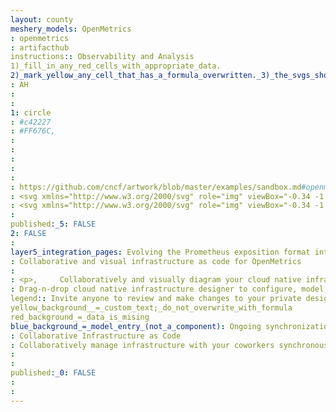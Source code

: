 ```yaml
---
layout: county 
meshery_models: OpenMetrics
: openmetrics
: artifacthub
instructions:: Observability and Analysis
1)_fill_in_any_red_cells_with_appropriate_data.
2)_mark_yellow_any_cell_that_has_a_formula_overwritten._3)_the_svgs_shouldn't_have_xml_header_they_are_added_programmatically_through_workflows: Monitoring
: AH
: 
: 
1: circle
: #c42227
: #FF676C, 
: 
: 
: 
: 
: 
: https://github.com/cncf/artwork/blob/master/examples/sandbox.md#openmetrics-logos
: <svg xmlns="http://www.w3.org/2000/svg" role="img" viewBox="-0.34 -1.34 289.44 290.94"><path fill="#c42227" d="M283.678 137.856C281.508 56.688 202.595-7.98 122.864 6.414 42.094 20.996-7.756 94.37 8.488 174.757c15.275 75.58 97.371 125.352 171.32 104.756a119.281 119.281 0 0 0 9.261-3.481l-5.124-25.414s-6.446 2.464-9.805 3.603c-14.928 4.563-30.55 5.092-45.762 2.784-63.7-9.665-108.14-71.163-96.03-132.002 13.277-66.695 75.9-107.005 140.988-90.751 80.552 20.115 112.46 125.032 56.228 184.495-1-3.624-1.659-5.285-2.194-7.67-7.927-35.323-15.866-70.644-23.554-106.019-1.981-9.111-3.912-18.198-15.146-19.393-11.126-1.183-15.45 6.676-18.917 15.617-7.914 20.406-16.43 42.35-25.303 61.972-3.125-5.5-3.5-6.25-5.18-9.032-7.709-12.772-14.685-25.974-22.12-38.909-3.427-5.962-8.43-9.842-15.632-9.09-6.448.675-11.324 4.26-13.23 10.554-7.625 25.18-14.407 50.433-22.204 76.755l26.747-1.157s1.89-7.247 2.972-12.761c2.385-12.152 6.09-24.044 9.875-38.56 8.162 15.573 15.05 28.675 21.898 41.798 4.022 7.708 9.755 13.366 18.953 12.778 9.077-.58 12.778-8.808 15.944-16.02 2.223-5.063 14.627-37.54 21.263-55.893.834 4.333 1.388 5.962 1.904 8.461 8.448 40.893 17.446 81.682 25.067 122.727.799 4.302 2.36 10.961 2.36 10.961a88.615 88.615 0 0 0 10.147-6.13c41.244-30.18 61.84-70.422 60.464-121.88z" data-name="Layer 2"/></svg>
: <svg xmlns="http://www.w3.org/2000/svg" role="img" viewBox="-0.34 -1.34 289.44 290.94"><path fill="#fff" d="M283.678 137.856C281.508 56.688 202.595-7.98 122.864 6.414 42.094 20.996-7.756 94.37 8.488 174.757c15.275 75.58 97.371 125.352 171.32 104.756a119.281 119.281 0 0 0 9.261-3.481l-5.124-25.414s-6.446 2.464-9.805 3.603c-14.928 4.563-30.55 5.092-45.762 2.784-63.7-9.665-108.14-71.163-96.03-132.002 13.277-66.695 75.9-107.005 140.988-90.751 80.552 20.115 112.46 125.032 56.228 184.495-1-3.624-1.659-5.285-2.194-7.67-7.927-35.323-15.866-70.644-23.554-106.019-1.981-9.111-3.912-18.198-15.146-19.393-11.126-1.183-15.45 6.676-18.917 15.617-7.914 20.406-16.43 42.35-25.303 61.972-3.125-5.5-3.5-6.25-5.18-9.032-7.709-12.772-14.685-25.974-22.12-38.909-3.427-5.962-8.43-9.842-15.632-9.09-6.448.675-11.324 4.26-13.23 10.554-7.625 25.18-14.407 50.433-22.204 76.755l26.747-1.157s1.89-7.247 2.972-12.761c2.385-12.152 6.09-24.044 9.875-38.56 8.162 15.573 15.05 28.675 21.898 41.798 4.022 7.708 9.755 13.366 18.953 12.778 9.077-.58 12.778-8.808 15.944-16.02 2.223-5.063 14.627-37.54 21.263-55.893.834 4.333 1.388 5.962 1.904 8.461 8.448 40.893 17.446 81.682 25.067 122.727.799 4.302 2.36 10.961 2.36 10.961a88.615 88.615 0 0 0 10.147-6.13c41.244-30.18 61.84-70.422 60.464-121.88z" data-name="Layer 2"/></svg>, 
: 
published:_5: FALSE
2: FALSE
: 
layer5_integration_pages: Evolving the Prometheus exposition format into a standard.
: Collaborative and visual infrastructure as code for OpenMetrics
: 
: <p>,     Collaboratively and visually diagram your cloud native infrastructure with GitOps-style pipeline integration. Design, test, and manage configuration your Kubernetes-based, containerized applications as a visual topology., </p>, <p>,     Looking for best practice cloud native design and deployment best practices? Choose from thousands of pre-built components in MeshMap. Choose from hundreds of ready-made design patterns by importing templates from Meshery Catalog or use our low code designer, MeshMap, to create and deploy your own cloud native infrastructure designs., </p>
: Drag-n-drop cloud native infrastructure designer to configure, model, and deploy your workloads.
legend:: Invite anyone to review and make changes to your private designs.
yellow_background__=_custom_text;_do_not_overwrite_with_formula
red_background_=_data_is_mising
blue_background_=_model_entry_(not_a_component): Ongoing synchronization of Kubernetes configuration and changes across any number of clusters.
: Collaborative Infrastructure as Code
: Collaboratively manage infrastructure with your coworkers synchronously sharing the same designs.
: 
: 
published:_0: FALSE
: 
: 
---
```

